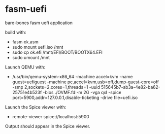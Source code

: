 # fasm-uefi
bare-bones fasm uefi application

build with:
* fasm ok.asm
* sudo mount uefi.iso /mnt
* sudo cp ok.efi /mnt/EFI/BOOT/BOOTX64.EFI
* sudo umount /mnt

Launch QEMU with:

* /usr/bin/qemu-system-x86_64 -machine accel=kvm -name guest=uefiguest -machine pc,accel=kvm,usb=off,dump-guest-core=off  -smp 2,sockets=2,cores=1,threads=1 -uuid 515645b7-ab3a-4e82-ba62-25751e4b523f -bios ./OVMF.fd -m 2G  -vga qxl -spice port=5900,addr=127.0.0.1,disable-ticketing -drive file=uefi.iso 

Launch the Spice viewer with:
* remote-viewer spice://localhost:5900

Output should appear in the Spice viewer.




